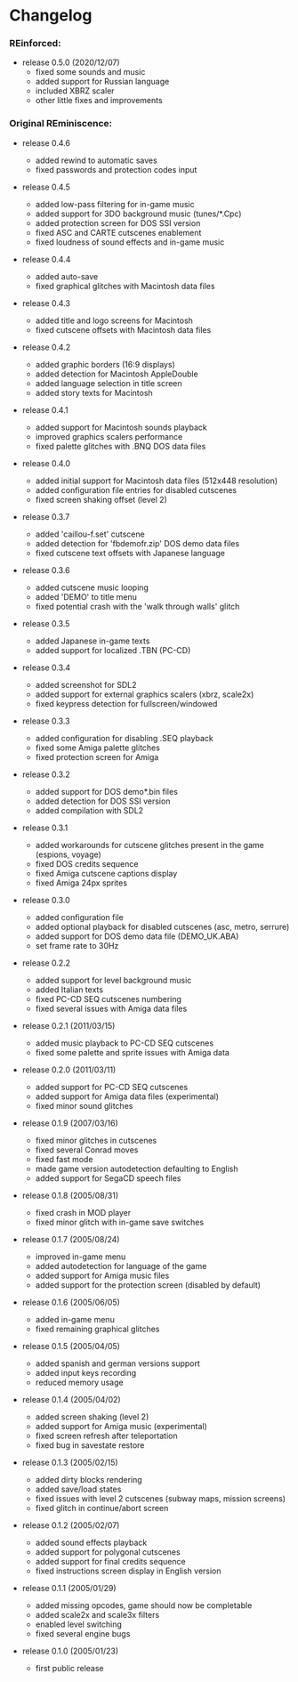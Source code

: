 # Changelog

### REinforced:

* release 0.5.0 (2020/12/07)
	- fixed some sounds and music
	- added support for Russian language
	- included XBRZ scaler
	- other little fixes and improvements


### Original REminiscence:

* release 0.4.6
	- added rewind to automatic saves
	- fixed passwords and protection codes input

* release 0.4.5
	- added low-pass filtering for in-game music
	- added support for 3DO background music (tunes/*.Cpc)
	- added protection screen for DOS SSI version
	- fixed ASC and CARTE cutscenes enablement
	- fixed loudness of sound effects and in-game music

* release 0.4.4
	- added auto-save
	- fixed graphical glitches with Macintosh data files

* release 0.4.3
	- added title and logo screens for Macintosh
	- fixed cutscene offsets with Macintosh data files

* release 0.4.2
	- added graphic borders (16:9 displays)
	- added detection for Macintosh AppleDouble
	- added language selection in title screen
	- added story texts for Macintosh

* release 0.4.1
	- added support for Macintosh sounds playback
	- improved graphics scalers performance
	- fixed palette glitches with .BNQ DOS data files

* release 0.4.0
	- added initial support for Macintosh data files (512x448 resolution)
	- added configuration file entries for disabled cutscenes
	- fixed screen shaking offset (level 2)

* release 0.3.7
	- added 'caillou-f.set' cutscene
	- added detection for 'fbdemofr.zip' DOS demo data files
	- fixed cutscene text offsets with Japanese language

* release 0.3.6
	- added cutscene music looping
	- added 'DEMO' to title menu
	- fixed potential crash with the 'walk through walls' glitch

* release 0.3.5
	- added Japanese in-game texts
	- added support for localized .TBN (PC-CD)

* release 0.3.4
	- added screenshot for SDL2
	- added support for external graphics scalers (xbrz, scale2x)
	- fixed keypress detection for fullscreen/windowed

* release 0.3.3
	- added configuration for disabling .SEQ playback
	- fixed some Amiga palette glitches
	- fixed protection screen for Amiga

* release 0.3.2
	- added support for DOS demo*.bin files
	- added detection for DOS SSI version
	- added compilation with SDL2

* release 0.3.1
	- added workarounds for cutscene glitches present in the game (espions, voyage)
	- fixed DOS credits sequence
	- fixed Amiga cutscene captions display
	- fixed Amiga 24px sprites

* release 0.3.0
	- added configuration file
	- added optional playback for disabled cutscenes (asc, metro, serrure)
	- added support for DOS demo data file (DEMO_UK.ABA)
	- set frame rate to 30Hz

* release 0.2.2
	- added support for level background music
	- added Italian texts
	- fixed PC-CD SEQ cutscenes numbering
	- fixed several issues with Amiga data files

* release 0.2.1 (2011/03/15)
	- added music playback to PC-CD SEQ cutscenes
	- fixed some palette and sprite issues with Amiga data

* release 0.2.0 (2011/03/11)
	- added support for PC-CD SEQ cutscenes
	- added support for Amiga data files (experimental)
	- fixed minor sound glitches

* release 0.1.9 (2007/03/16)
	- fixed minor glitches in cutscenes
	- fixed several Conrad moves
	- fixed fast mode
	- made game version autodetection defaulting to English
	- added support for SegaCD speech files

* release 0.1.8 (2005/08/31)
	- fixed crash in MOD player
	- fixed minor glitch with in-game save switches

* release 0.1.7 (2005/08/24)
	- improved in-game menu
	- added autodetection for language of the game
	- added support for Amiga music files
	- added support for the protection screen (disabled by default)

* release 0.1.6 (2005/06/05)
	- added in-game menu
	- fixed remaining graphical glitches

* release 0.1.5 (2005/04/05)
	- added spanish and german versions support
	- added input keys recording
	- reduced memory usage

* release 0.1.4 (2005/04/02)
	- added screen shaking (level 2)
	- added support for Amiga music (experimental)
	- fixed screen refresh after teleportation
	- fixed bug in savestate restore

* release 0.1.3 (2005/02/15)
	- added dirty blocks rendering
	- added save/load states
	- fixed issues with level 2 cutscenes (subway maps, mission screens)
	- fixed glitch in continue/abort screen

* release 0.1.2 (2005/02/07)
	- added sound effects playback
	- added support for polygonal cutscenes
	- added support for final credits sequence
	- fixed instructions screen display in English version

* release 0.1.1 (2005/01/29)
	- added missing opcodes, game should now be completable
	- added scale2x and scale3x filters
	- enabled level switching
	- fixed several engine bugs

* release 0.1.0 (2005/01/23)
	- first public release
